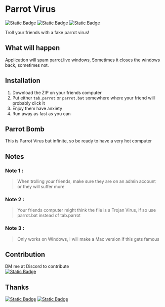 # Parrot Virus
[![Static Badge](https://img.shields.io/badge/Troll-Your%20Friends-blue)](https://www.shutterstock.com/image-photo/annoyed-angry-man-raising-hands-600nw-2322736535.jpg)
[![Static Badge](https://img.shields.io/badge/Troll-Your%20Coworkers-orange)](https://content.api.news/v3/images/bin/4f6f1c666eefbb59ccd4710f61c9a72a)
[![Static Badge](https://img.shields.io/badge/Made%20Possible%20by-parrot.live-purple)](https://github.com/hugomd/parrot.live)

Troll your friends with a fake parrot virus!

## What will happen
Application will spam parrot.live windows, Sometimes it closes the windows back, sometimes not.

## Installation
1. Download the ZIP on your friends computer
2. Put either `tab.parrot` or `parrot.bat` somewhere where your friend will probably click it
3. Enjoy them have anxiety
4. Run away as fast as you can

## Parrot Bomb
This is Parrot Virus but infinite, 
so be ready to have a very hot computer

## Notes
### Note 1 : 
> When trolling your friends,
> make sure they are on an admin account
> or they will suffer more

### Note 2 : 
> Your friends computer might think the file is a Trojan Virus, 
> if so use parrot.bat instead of tab.parrot

### Note 3 : 
> Only works on Windows, I will make a Mac version if this gets famous

## Contribution
DM me at Discord to contribute<br>
[![Static Badge](https://img.shields.io/badge/Discord-QQtheElephant%237556-8A2BE2)](https://discordapp.com/users/992955930599764060)

## Thanks
[![Static Badge](https://img.shields.io/badge/Thanks%20to%20Hugomd%20for-gray?style=for-the-badge)](https://github.com/hugomd)
[![Static Badge](https://img.shields.io/badge/hugomd%2Fparrot.live-purple?style=for-the-badge)](https://github.com/hugomd/parrot.live)

